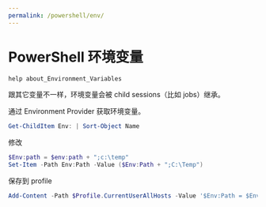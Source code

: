 ```yaml
---
permalink: /powershell/env/
---
```


# PowerShell 环境变量

```powershell
help about_Environment_Variables
```

跟其它变量不一样，环境变量会被 child sessions（比如 jobs）继承。

通过 Environment Provider 获取环境变量。

```powershell
Get-ChildItem Env: | Sort-Object Name
```

修改

```powershell
$Env:path = $env:path + ";c:\temp"
Set-Item -Path Env:Path -Value ($Env:Path + ";C:\Temp")
```

保存到 profile

```powershell
Add-Content -Path $Profile.CurrentUserAllHosts -Value '$Env:Path = $Env:Path + ";C:\Temp"'
```

